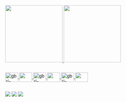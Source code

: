 <div>
 <div>
  <a href="https://github.com/gbri-dev/">
  <img height="180em" src="https://github-readme-stats.vercel.app/api?username=gbri-dev&show_icons=true&theme=github_dark&include_all_commits=true&count_private=true"/>
  <img height="180em" src="https://github-readme-stats.vercel.app/api/top-langs/?username=gbri-dev&layout=compact&langs_count=16&theme=github_dark"/>
<div>

 ##
 
<div style="display: inline_block">
 <img align="center" alt="gbri-dev-github" height="30" width="40" src="https://cdn.jsdelivr.net/gh/devicons/devicon/icons/github/github-original-wordmark.svg" />
<img align="center" width="40" height="30" src="https://cdn.jsdelivr.net/gh/devicons/devicon/icons/git/git-original-wordmark.svg" />
 <img align="center" alt="gbri-dev-csharp" height="30" width ="40" src="https://cdn.jsdelivr.net/gh/devicons/devicon/icons/csharp/csharp-line.svg" />
 <img align="center" width ="40" height="30" src="https://cdn.jsdelivr.net/gh/devicons/devicon/icons/bootstrap/bootstrap-plain-wordmark.svg" />
 <img align="center" alt="gbri-dev-sqlserve" height="30" width="40" src="https://cdn.jsdelivr.net/gh/devicons/devicon/icons/microsoftsqlserver/microsoftsqlserver-plain-wordmark.svg" />
 <a href="https://dotnet.microsoft.com/en-us/download" alt="gbri-dev-dotnet-corel"><img height="30" width="40" align="center"  src="https://cdn.jsdelivr.net/gh/devicons/devicon/icons/dotnetcore/dotnetcore-original.svg"/></a>
</div> 
 
 ##
 
<div> 
  <a href = "mailto: gabriel.camposdasilva@hotmail.com"><img src="https://img.shields.io/badge/-Gmail-%23333?style=for-the-badge&logo=gmail&logoColor=white" target="_blank"></a>
  <a href="https://www.linkedin.com/in/gabriel-campos-da-silva-8278971a4/" target="_blank"><img src="https://img.shields.io/badge/-LinkedIn-%230077B5?style=for-the-badge&logo=linkedin&logoColor=white" target="_blank"></a>    
  <a href="https://www.instagram.com/gabriel_gt1050/" target="_blank"><img src="https://img.shields.io/badge/-Instagram-%23E4405F?style=for-the-badge&logo=instagram&logoColor=white" target="_blank"></a>
</div>
</div>

